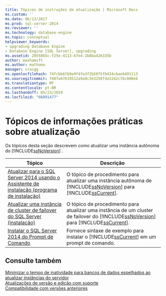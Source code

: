 ```yaml
---
title: Tópicos de instruções de atualização | Microsoft Docs
ms.custom: ''
ms.date: 06/13/2017
ms.prod: sql-server-2014
ms.reviewer: ''
ms.technology: database-engine
ms.topic: conceptual
helpviewer_keywords:
- upgrading Database Engine
- Database Engine [SQL Server], upgrading
ms.assetid: 2055865c-f25e-4113-b7e4-2b8ba426335b
author: mashamsft
ms.author: mathoma
manager: craigg
ms.openlocfilehash: 74fcbb6fb9e9f4fe3f2b50f5fb434cbae6491113
ms.sourcegitcommit: f40fa47619512a9a9c3e3258fda3242c76c008e6
ms.translationtype: MT
ms.contentlocale: pt-BR
ms.lasthandoff: 05/23/2019
ms.locfileid: "66091477"
---
```

# <a name="upgrade-how-to-topics"></a>Tópicos de informações práticas sobre atualização
  Os tópicos desta seção descrevem como atualizar uma instância autônoma do [!INCLUDE[ssNoVersion](../../includes/ssnoversion-md.md)] .  
  
|Tópico|Descrição|  
|-----------|-----------------|  
|[Atualizar para o SQL Server 2014 usando o Assistente de instalação &#40;programa de instalação&#41;](../../database-engine/install-windows/upgrade-sql-server-using-the-installation-wizard-setup.md)|O tópico de procedimento para atualizar uma instância autônoma de [!INCLUDE[ssNoVersion](../../includes/ssnoversion-md.md)] para [!INCLUDE[ssCurrent](../../includes/sscurrent-md.md)].|  
|[Atualizar uma instância de cluster de failover do SQL Server &#40;instalação&#41;](../failover-clusters/windows/upgrade-a-sql-server-failover-cluster-instance-setup.md)|O tópico de procedimento para atualizar uma instância de um cluster de failover do [!INCLUDE[ssNoVersion](../../includes/ssnoversion-md.md)] para [!INCLUDE[ssCurrent](../../includes/sscurrent-md.md)].|  
|[Instalar o SQL Server 2014 do Prompt de Comando](../../database-engine/install-windows/install-sql-server-from-the-command-prompt.md)|Fornece sintaxe de exemplo para instalar o [!INCLUDE[ssCurrent](../../includes/sscurrent-md.md)] em um prompt de comando.|  
  
## <a name="see-also"></a>Consulte também  
 [Minimizar o tempo de inatividade para bancos de dados espelhados ao atualizar instâncias do servidor](../../database-engine/database-mirroring/upgrading-mirrored-instances.md)   
 [Atualizações de versão e edição com suporte](../../database-engine/install-windows/supported-version-and-edition-upgrades.md)   
 [Compatibilidade com versões anteriores](../../../2014/getting-started/backward-compatibility.md)  
  
  
